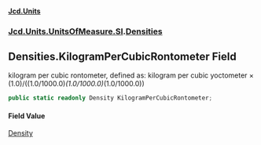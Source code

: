 #### [Jcd.Units](index.md 'index')
### [Jcd.Units.UnitsOfMeasure.SI](Jcd.Units.UnitsOfMeasure.SI.md 'Jcd.Units.UnitsOfMeasure.SI').[Densities](Densities.md 'Jcd.Units.UnitsOfMeasure.SI.Densities')

## Densities.KilogramPerCubicRontometer Field

kilogram per cubic rontometer, defined as: kilogram per cubic yoctometer × (1.0)/((1.0/1000.0)*(1.0/1000.0)*(1.0/1000.0))

```csharp
public static readonly Density KilogramPerCubicRontometer;
```

#### Field Value
[Density](Density.md 'Jcd.Units.UnitTypes.Density')